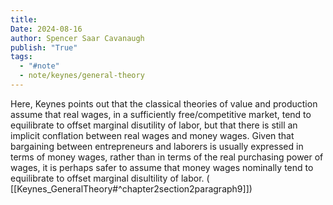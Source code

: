 ```yaml
---
title:
Date: 2024-08-16
author: Spencer Saar Cavanaugh
publish: "True"
tags:
  - "#note"
  - note/keynes/general-theory
---
```


Here, Keynes points out that the classical theories of value and production assume that real wages, in a sufficiently free/competitive market, tend to equilibrate to offset marginal disutility of labor, but that there is still an implicit conflation between real wages and money wages. Given that bargaining between entrepreneurs and laborers is usually expressed in terms of money wages, rather than in terms of the real purchasing power of wages, it is perhaps safer to assume that money wages nominally tend to equilibrate to offset marginal disultility of labor. ( [[Keynes_GeneralTheory#^chapter2section2paragraph9]])
